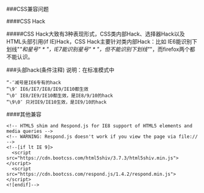 ###CSS兼容问题

####CSS Hack


#####CSS Hack大致有3种表现形式，CSS类内部Hack、选择器Hack以及HTML头部引用(if IE)Hack，CSS Hack主要针对类内部Hack：比如 IE6能识别下划线"_"和星号" * "，IE7能识别星号" * "，但不能识别下划线"_"，而firefox两个都不能认识。    

###头部hack(条件注释)
    说明：在标准模式中
    
    “-″减号是IE6专有的hack
    “\9″ IE6/IE7/IE8/IE9/IE10都生效
    “\0″ IE8/IE9/IE10都生效，是IE8/9/10的hack
    “\9\0″ 只对IE9/IE10生效，是IE9/10的hack
    
####其他兼容

    <!-- HTML5 shim and Respond.js for IE8 support of HTML5 elements and media queries -->
    <!-- WARNING: Respond.js doesn't work if you view the page via file:// -->
    <!--[if lt IE 9]>
      <script src="https://cdn.bootcss.com/html5shiv/3.7.3/html5shiv.min.js"></script>
      <script src="https://cdn.bootcss.com/respond.js/1.4.2/respond.min.js"></script> 
    <![endif]-->